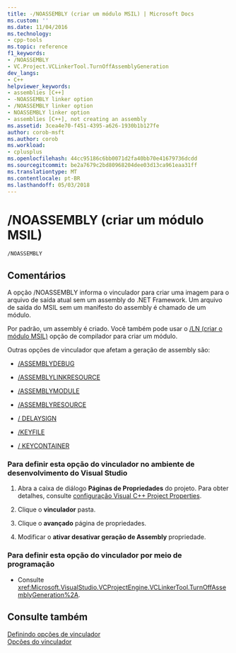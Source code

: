 ```yaml
---
title: -/NOASSEMBLY (criar um módulo MSIL) | Microsoft Docs
ms.custom: ''
ms.date: 11/04/2016
ms.technology:
- cpp-tools
ms.topic: reference
f1_keywords:
- /NOASSEMBLY
- VC.Project.VCLinkerTool.TurnOffAssemblyGeneration
dev_langs:
- C++
helpviewer_keywords:
- assemblies [C++]
- -NOASSEMBLY linker option
- /NOASSEMBLY linker option
- NOASSEMBLY linker option
- assemblies [C++], not creating an assembly
ms.assetid: 3cea4e70-f451-4395-a626-1930b1b127fe
author: corob-msft
ms.author: corob
ms.workload:
- cplusplus
ms.openlocfilehash: 44cc95186c6bb0071d2fa40bb70e41679736dcdd
ms.sourcegitcommit: be2a7679c2bd80968204dee03d13ca961eaa31ff
ms.translationtype: MT
ms.contentlocale: pt-BR
ms.lasthandoff: 05/03/2018
---
```

# <a name="noassembly-create-a-msil-module"></a>/NOASSEMBLY (criar um módulo MSIL)
```  
/NOASSEMBLY  
```  
  
## <a name="remarks"></a>Comentários  
 A opção /NOASSEMBLY informa o vinculador para criar uma imagem para o arquivo de saída atual sem um assembly do .NET Framework. Um arquivo de saída do MSIL sem um manifesto do assembly é chamado de um módulo.  
  
 Por padrão, um assembly é criado. Você também pode usar o [/LN (criar o módulo MSIL)](../../build/reference/ln-create-msil-module.md) opção de compilador para criar um módulo.  
  
 Outras opções de vinculador que afetam a geração de assembly são:  
  
-   [/ASSEMBLYDEBUG](../../build/reference/assemblydebug-add-debuggableattribute.md)  
  
-   [/ASSEMBLYLINKRESOURCE](../../build/reference/assemblylinkresource-link-to-dotnet-framework-resource.md)  
  
-   [/ASSEMBLYMODULE](../../build/reference/assemblymodule-add-a-msil-module-to-the-assembly.md)  
  
-   [/ASSEMBLYRESOURCE](../../build/reference/assemblyresource-embed-a-managed-resource.md)  
  
-   [/ DELAYSIGN](../../build/reference/delaysign-partially-sign-an-assembly.md)  
  
-   [/KEYFILE](../../build/reference/keyfile-specify-key-or-key-pair-to-sign-an-assembly.md)  
  
-   [/ KEYCONTAINER](../../build/reference/keycontainer-specify-a-key-container-to-sign-an-assembly.md)  
  
### <a name="to-set-this-linker-option-in-the-visual-studio-development-environment"></a>Para definir esta opção do vinculador no ambiente de desenvolvimento do Visual Studio  
  
1.  Abra a caixa de diálogo **Páginas de Propriedades** do projeto. Para obter detalhes, consulte [configuração Visual C++ Project Properties](../../ide/working-with-project-properties.md).  
  
2.  Clique o **vinculador** pasta.  
  
3.  Clique o **avançado** página de propriedades.  
  
4.  Modificar o **ativar desativar geração de Assembly** propriedade.  
  
### <a name="to-set-this-linker-option-programmatically"></a>Para definir esta opção do vinculador por meio de programação  
  
-   Consulte <xref:Microsoft.VisualStudio.VCProjectEngine.VCLinkerTool.TurnOffAssemblyGeneration%2A>.  
  
## <a name="see-also"></a>Consulte também  
 [Definindo opções de vinculador](../../build/reference/setting-linker-options.md)   
 [Opções do vinculador](../../build/reference/linker-options.md)